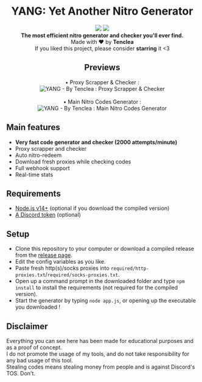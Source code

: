 <h1 align="center">YANG: Yet Another Nitro Generator</h1>

<p align="center">
  <a href="https://github.com/Tenclea/YANG/"><img src="https://img.shields.io/github/last-commit/tenclea/yang?style=flat" /></a>
  <a href="https://github.com/Tenclea/YANG/stargazers"><img src="https://img.shields.io/github/stars/Tenclea/YANG?style=flat" /></a>
  <br>
  <b>The most efficient nitro generator and checker you'll ever find.</b><br>
  Made with ❤ by <b>Tenclea</b>
  <br>
  If you liked this project, please consider <b>starring</b> it <3
</p>

<h2 align="center">Previews</h2>

<p align="center">
   • Proxy Scrapper & Checker : <br>
   <img src="https://i.imgur.com/PQElB3e.png" title="YANG - By Tenclea : Proxy Scrapper & Checker"/>
   <br><br>
   • Main Nitro Codes Generator : <br>
   <img src="https://i.imgur.com/4QlDMU9.png" title="YANG - By Tenclea : Main Nitro Codes Generator"/>
</p>

## Main features

* **Very fast code generator and checker (2000 attempts/minute)**
* Proxy scrapper and checker
* Auto nitro-redeem
* Download fresh proxies while checking codes
* Full webhook support
* Real-time stats

## Requirements

* [Node.js v14+](https://nodejs.org/en/) (optional if you download the compiled version)
* [A Discord token](https://github.com/Tyrrrz/DiscordChatExporter/wiki/Obtaining-Token-and-Channel-IDs#how-to-get-a-user-token) (optional)

## Setup

* Clone this repository to your computer or download a compiled release from the [release page](https://github.com/Tenclea/YANG/releases).
* Edit the config variables as you like.
* Paste fresh http(s)/socks proxies into `required/http-proxies.txt`/`required/socks-proxies.txt`.
* Open up a command prompt in the downloaded folder and type `npm install` to install the requirements (not required for the compiled version).
* Start the generator by typing `node app.js`, or opening up the executable you downloaded !

## Disclaimer

Everything you can see here has been made for educational purposes and as a proof of concept.  
I do not promote the usage of my tools, and do not take responsibility for any bad usage of this tool.  
Stealing codes means stealing money from people and is against Discord's TOS. Don't.
